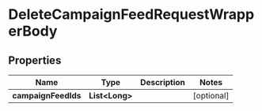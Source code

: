 

# DeleteCampaignFeedRequestWrapperBody


## Properties

Name | Type | Description | Notes
------------ | ------------- | ------------- | -------------
**campaignFeedIds** | **List&lt;Long&gt;** |  |  [optional]



